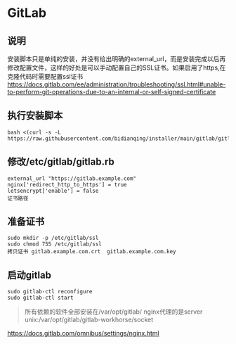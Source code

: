 # GitLab

## 说明
安装脚本只是单纯的安装，并没有给出明确的external_url，而是安装完成以后再修改配置文件，这样的好处是可以手动配置自己的SSL证书。如果启用了https,在克隆代码时需要配置ssl证书  https://docs.gitlab.com/ee/administration/troubleshooting/ssl.html#unable-to-perform-git-operations-due-to-an-internal-or-self-signed-certificate

## 执行安装脚本
```
bash <(curl -s -L https://raw.githubusercontent.com/bidianqing/installer/main/gitlab/gitlab.sh)
```

## 修改/etc/gitlab/gitlab.rb
```
external_url "https://gitlab.example.com"
nginx['redirect_http_to_https'] = true
letsencrypt['enable'] = false
证书路径
```

## 准备证书
```
sudo mkdir -p /etc/gitlab/ssl
sudo chmod 755 /etc/gitlab/ssl
拷贝证书 gitlab.example.com.crt  gitlab.example.com.key
```

## 启动gitlab
```
sudo gitlab-ctl reconfigure
sudo gitlab-ctl start
```

> 所有依赖的软件全部安装在/var/opt/gitlab/  nginx代理的是server unix:/var/opt/gitlab/gitlab-workhorse/socket

https://docs.gitlab.com/omnibus/settings/nginx.html
